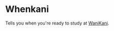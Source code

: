 # Whenkani

Tells you when you're ready to study at
[WaniKani](https://www.wanikani.com/dashboard).
